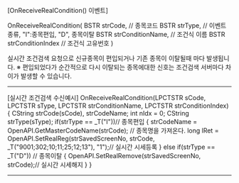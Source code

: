 
[OnReceiveRealCondition() 이벤트]

OnReceiveRealCondition(
BSTR strCode,   // 종목코드
BSTR strType,   //  이벤트 종류, "I":종목편입, "D", 종목이탈
BSTR strConditionName,    // 조건식 이름
BSTR strConditionIndex    // 조건식 고유번호
)

실시간 조건검색 요청으로 신규종목이 편입되거나 기존 종목이 이탈될때 마다 발생됩니다.
※ 편입되었다가 순간적으로 다시 이탈되는 종목에대한 신호는 조건검색 서버마다 차이가 발생할 수 있습니다.

------------------------------------------------------------------------------------------------------------------------------------

[실시간 조건검색 수신예시]
OnReceiveRealCondition(LPCTSTR sCode, LPCTSTR sType, LPCTSTR strConditionName, LPCTSTR strConditionIndex)
{
    CString strCode(sCode), strCodeName;
    int   nIdx = 0;
    CString strType(sType);
    if(strType == _T("I"))// 종목편입
    {
      strCodeName = OpenAPI.GetMasterCodeName(strCode); // 종목명을 가져온다.
      long lRet = OpenAPI.SetRealReg(strSavedScreenNo, strCode, _T("9001;302;10;11;25;12;13"), "1");// 실시간 시세등록
    }
    else if(strType == _T("D")) // 종목이탈
    {
      OpenAPI.SetRealRemove(strSavedScreenNo, strCode);// 실시간 시세해지
    }
}

------------------------------------------------------------------------------------------------------------------------------------
